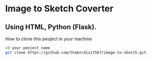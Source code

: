 
Image to Sketch Coverter
====================

Using HTML, Python (Flask).
---------------------



How to clone this peoject in your machine 

 ```sh
 cd your peoject name
git clone https://github.com/thakordixit567/image-to-sketch.git
```
